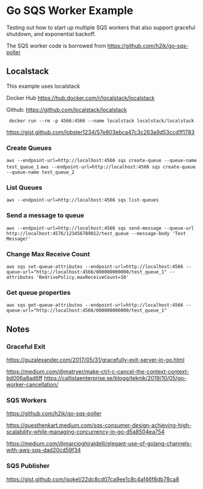 # Go SQS Worker Example

Testing out how to start up multiple SQS workers that also support graceful shutdown, and exponential backoff.

The SQS worker code is borrowed from https://github.com/h2ik/go-sqs-poller 

## Localstack

This example uses localstack

Docker Hub
https://hub.docker.com/r/localstack/localstack

Github:
https://github.com/localstack/localstack

` docker run --rm -p 4566:4566 --name localstack localstack/localstack`

https://gist.github.com/lobster1234/57e803ebca47c3c263a9d53ccd1f1783

### Create Queues
`aws --endpoint-url=http://localhost:4566 sqs create-queue --queue-name test_queue_1`
`aws --endpoint-url=http://localhost:4566 sqs create-queue --queue-name test_queue_2`

### List Queues
`aws --endpoint-url=http://localhost:4566 sqs list-queues`

### Send a message to queue
`aws --endpoint-url=http://localhost:4566 sqs send-message --queue-url http://localhost:4576/123456789012/test_queue --message-body 'Test Message!'`

### Change Max Receive Count
`aws sqs set-queue-attributes --endpoint-url=http://localhost:4566 --queue-url="http://localhost:4566/000000000000/test_queue_1" --attributes 'RedrivePolicy.maxReceiveCount=10'`

### Get queue properties
`aws sqs get-queue-attributes --endpoint-url=http://localhost:4566 --queue-url="http://localhost:4566/000000000000/test_queue_1"`

## Notes

### Graceful Exit

https://guzalexander.com/2017/05/31/gracefully-exit-server-in-go.html

https://medium.com/@matryer/make-ctrl-c-cancel-the-context-context-bd006a8ad6ff
https://callistaenterprise.se/blogg/teknik/2019/10/05/go-worker-cancellation/

### SQS Workers

https://github.com/h2ik/go-sqs-poller

https://questhenkart.medium.com/sqs-consumer-design-achieving-high-scalability-while-managing-concurrency-in-go-d5a8504ea754

https://medium.com/@marcioghiraldelli/elegant-use-of-golang-channels-with-aws-sqs-dad20cd59f34

### SQS Publisher

https://gist.github.com/jsokel/22dc8cd07ca9ee1c8c4af46f8db78ca8